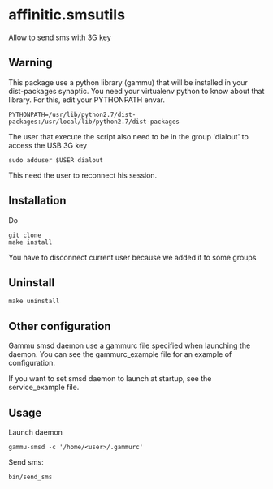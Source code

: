 affinitic.smsutils
==================

Allow to send sms with 3G key


Warning
-------

This package use a python library (gammu) that will be installed in your dist-packages synaptic. You need your virtualenv python to know about that library. For this, edit your PYTHONPATH envar.

    PYTHONPATH=/usr/lib/python2.7/dist-packages:/usr/local/lib/python2.7/dist-packages


The user that execute the script also need to be in the group 'dialout' to access the USB 3G key

    sudo adduser $USER dialout

This need the user to reconnect his session.


Installation
------------
Do

    git clone
    make install
You have to disconnect current user because we added it to some groups


Uninstall
---------

    make uninstall


Other configuration
-------------------

Gammu smsd daemon use a gammurc file specified when launching the daemon. You can see the gammurc_example file for an example of configuration.

If you want to set smsd daemon to launch at startup, see the service_example file.


Usage
-----

Launch daemon

    gammu-smsd -c '/home/<user>/.gammurc'

Send sms:

    bin/send_sms
